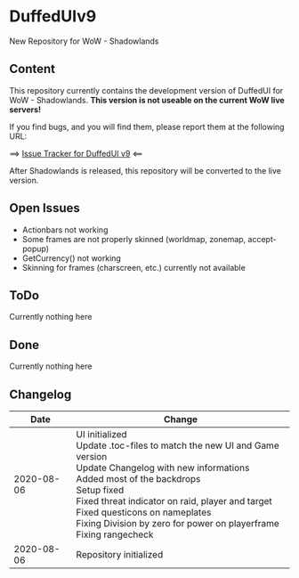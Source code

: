 # DuffedUIv9
New Repository for WoW - Shadowlands

## Content
This repository currently contains the development version of DuffedUI for WoW - Shadowlands. **This version is not useable on the current WoW live servers!**

If you find bugs, and you will find them, please report them at the following URL:

==> [Issue Tracker for DuffedUI v9](https://github.com/liquidbase/DuffedUIv9/issues) <==

After Shadowlands is released, this repository will be converted to the live version.

## Open Issues
- Actionbars not working
- Some frames are not properly skinned (worldmap, zonemap, accept-popup)
- GetCurrency() not working
- Skinning for frames (charscreen, etc.) currently not available

## ToDo
Currently nothing here

## Done
Currently nothing here

## Changelog
Date | Change
--- | ---
2020-08-06 | UI initialized<br />Update .toc-files to match the new UI and Game version<br />Update Changelog with new informations<br />Added most of the backdrops<br />Setup fixed<br />Fixed threat indicator on raid, player and target<br />Fixed questicons on nameplates<br />Fixing Division by zero for power on playerframe<br />Fixing rangecheck
2020-08-06 | Repository initialized
